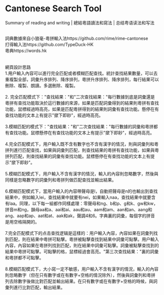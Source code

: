 # Cantonese Search Tool
Summary of reading and writing | 總結粵語讀法和寫法 | 总结粤语读法和写法

<br>
詞典數據來自小狼毫-粵拼輸入法https://github.com/rime/rime-cantonese<br>
打得輸入法https://github.com/TypeDuck-HK<br>
粵典https://words.hk<br>
<br>
<br>
網頁設計思路<br>
1.用户輸入內容可以進行完全匹配或者模糊匹配查找。統計查找結果數量，可以去重複製全部，詞彙升序排列、降序排列，粵拼升序排列、降序排列，每行結果可以刪除、複製、朗讀。多選刪除、複製。<br><br>
2. 完全匹配模式下："查找結果："和"二次查找結果："每行數據到底是詞彙還是粵拼有查找功能取決於這行數據的來源，如果是匹配詞彙得到的結果則粵拼有查找功能，鼠標經過時高亮，如果是匹配粵拼得到的結果則詞彙有查找功能。懸停在有查找功能的文本上有提示"撳下即耖"，經過時高亮。<br><br>
3.模糊匹配的模式下："查找結果："和"二次查找結果："每行數據的詞彙和粵拼都有查找功能。鼠標懸停在有查找功能的文本上有提示"撳下即耖"，經過時高亮。<br><br>
4.完全匹配模式下，用户輸入既不含有數字也不含有漢字的情況，則與詞彙列和粵拼列進行匹配查找，如果與詞彙列匹配，則查找結果的粵拼有查找功能，如果與粵拼列匹配，則查找結果的詞彙有查找功能。鼠標懸停在有查找功能的文本上有提示"撳下即耖"。<br><br>
5.模糊匹配模式下，用户輸入不含有漢字的情況，輸入的內容則忽略數字，然後與同樣是忽略數字的詞彙列和粵拼列做匹配查找並輸出結果。<br><br>
6.模糊匹配模式下，當用户輸入的內容帶聲母是l，自動把聲母是n的也輸出到查找結果中，例如輸入lei，查找結果中就要有nei，如果輸入naa，查找結果中就要含有laa。同理，以下每一組都作同樣處理：零聲母和ng、b和p、g和k、gw和kw，拼音m和ng，韻母aa和a、aai和ai、aau和au、aam和am、aan和an、aang和ang、aap和ap、aat和at、aak和ak，聲調4和6。字典裏的詞彙，每個字的拼音是用空格隔開的。<br><br>
7.完全匹配模式下的点击查找逻辑是這樣的：用户輸入內容，內容如果在詞彙列找到匹配，則在結果中粵拼可點擊。粵拼被點擊查找到結果中詞彙可點擊。用户輸入內容，內容如果在粵拼列找到匹配，則在結果中詞彙可點擊。詞彙被點擊查找到的結果中粵拼可點擊。可點擊的格，鼠標經過會高亮。"第三次查找結果："裏的詞彙和粵拼都不可點擊。<br><br>
8.模糊匹配模式下，大小寫一定不敏感，用户輸入不含有漢字的情況，輸入的內容則忽略數字（但在只有數字或在有數字+空格的情況除外），然後與詞彙列和粵拼列去除數字後做比對匹配並輸出結果。在只有數字或在有數字+空格的時候，與詞彙列進行比對匹配，輸出結果。<br><br>
